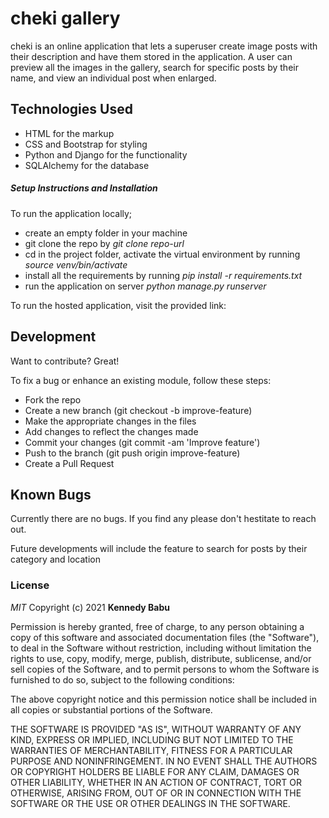 # cheki gallery

cheki is an online application that lets a superuser create image posts with their description and have them 
stored in the application. A user can preview all the images in the gallery, search for specific posts by their name, and view 
an individual post when enlarged.


## Technologies Used

- HTML for the markup
- CSS and Bootstrap for styling
- Python and Django for the functionality
- SQLAlchemy for the database


##### Setup Instructions and Installation

To run the application locally;
- create an empty folder in your machine
- git clone the repo by *git clone repo-url*
- cd in the project folder, activate the virtual environment by running *source venv/bin/activate*
- install all the requirements by running *pip install -r requirements.txt*
- run the application on server *python manage.py runserver*

To run the hosted application, visit the provided link:



## Development

Want to contribute? Great!

To fix a bug or enhance an existing module, follow these steps:
- Fork the repo
- Create a new branch (git checkout -b improve-feature)
- Make the appropriate changes in the files
- Add changes to reflect the changes made
- Commit your changes (git commit -am 'Improve feature')
- Push to the branch (git push origin improve-feature)
- Create a Pull Request


## Known Bugs

Currently there are no bugs. If you find any please don't hestitate to reach out.

Future developments will include the feature to search for posts by their category and location


### License

*MIT*
Copyright (c) 2021 **Kennedy Babu**

Permission is hereby granted, free of charge, to any person obtaining a copy of this software and associated documentation files (the "Software"), to deal in the Software without restriction, including without limitation the rights to use, copy, modify, merge, publish, distribute, sublicense, and/or sell copies of the Software, and to permit persons to whom the Software is furnished to do so, subject to the following conditions:

The above copyright notice and this permission notice shall be included in all copies or substantial portions of the Software.

THE SOFTWARE IS PROVIDED "AS IS", WITHOUT WARRANTY OF ANY KIND, EXPRESS OR IMPLIED, INCLUDING BUT NOT LIMITED TO THE WARRANTIES OF MERCHANTABILITY, FITNESS FOR A PARTICULAR PURPOSE AND NONINFRINGEMENT. IN NO EVENT SHALL THE AUTHORS OR COPYRIGHT HOLDERS BE LIABLE FOR ANY CLAIM, DAMAGES OR OTHER LIABILITY, WHETHER IN AN ACTION OF CONTRACT, TORT OR OTHERWISE, ARISING FROM, OUT OF OR IN CONNECTION WITH THE SOFTWARE OR THE USE OR OTHER DEALINGS IN THE SOFTWARE.
